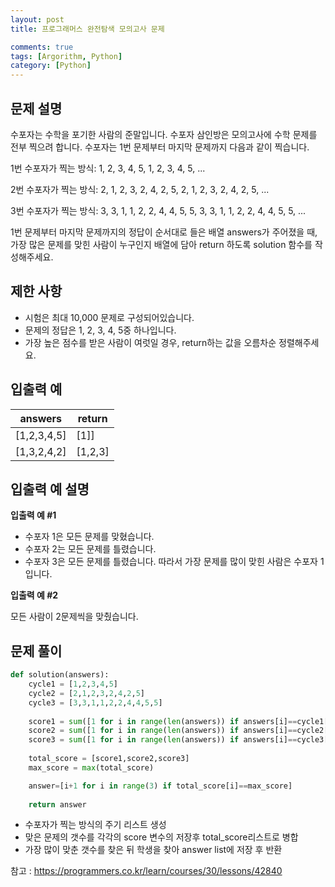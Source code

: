```yaml
---
layout: post
title: 프로그래머스 완전탐색 모의고사 문제

comments: true
tags: [Argorithm, Python]
category: [Python]
---
```


## 문제 설명
수포자는 수학을 포기한 사람의 준말입니다. 수포자 삼인방은 모의고사에 수학 문제를 전부 찍으려 합니다. 수포자는 1번 문제부터 마지막 문제까지 다음과 같이 찍습니다.


1번 수포자가 찍는 방식: 1, 2, 3, 4, 5, 1, 2, 3, 4, 5, ...

2번 수포자가 찍는 방식: 2, 1, 2, 3, 2, 4, 2, 5, 2, 1, 2, 3, 2, 4, 2, 5, ...

3번 수포자가 찍는 방식: 3, 3, 1, 1, 2, 2, 4, 4, 5, 5, 3, 3, 1, 1, 2, 2, 4, 4, 5, 5, ...


1번 문제부터 마지막 문제까지의 정답이 순서대로 들은 배열 answers가 주어졌을 때, 가장 많은 문제를 맞힌 사람이 누구인지 배열에 담아 return 하도록 solution 함수를 작성해주세요.

## 제한 사항
- 시험은 최대 10,000 문제로 구성되어있습니다.
- 문제의 정답은 1, 2, 3, 4, 5중 하나입니다.
- 가장 높은 점수를 받은 사람이 여럿일 경우, return하는 값을 오름차순 정렬해주세요.

## 입출력 예
| answers | return |
|--- | --- |
|[1,2,3,4,5]|  [1]] |
| [1,3,2,4,2]	| [1,2,3]|

## 입출력 예 설명
**입출력 예 #1**

- 수포자 1은 모든 문제를 맞혔습니다.
- 수포자 2는 모든 문제를 틀렸습니다.
- 수포자 3은 모든 문제를 틀렸습니다.
따라서 가장 문제를 많이 맞힌 사람은 수포자 1입니다.

**입출력 예 #2**

모든 사람이 2문제씩을 맞췄습니다.

## 문제 풀이
```python
def solution(answers):
    cycle1 = [1,2,3,4,5]
    cycle2 = [2,1,2,3,2,4,2,5]
    cycle3 = [3,3,1,1,2,2,4,4,5,5]
    
    score1 = sum([1 for i in range(len(answers)) if answers[i]==cycle1[i%5]])
    score2 = sum([1 for i in range(len(answers)) if answers[i]==cycle2[i%8]])
    score3 = sum([1 for i in range(len(answers)) if answers[i]==cycle3[i%10]])
    
    total_score = [score1,score2,score3]
    max_score = max(total_score)

    answer=[i+1 for i in range(3) if total_score[i]==max_score]
    
    return answer

```
- 수포자가 찍는 방식의 주기 리스트 생성
- 맞은 문제의 갯수를 각각의 score 변수의 저장후 total_score리스트로 병합
- 가장 많이 맞춘 갯수를 찾은 뒤 학생을 찾아 answer list에 저장 후 반환


참고 : <https://programmers.co.kr/learn/courses/30/lessons/42840>